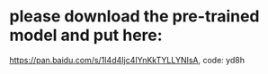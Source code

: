 # please download the pre-trained model and put here:
https://pan.baidu.com/s/1I4d4Ijc4IYnKkTYLLYNIsA, code: yd8h
